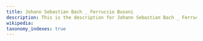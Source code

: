 ```yaml
---
title: Johann Sebastian Bach _ Ferruccio Busoni
description: This is the description for Johann Sebastian Bach _ Ferruccio Busoni
wikipedia: 
taxonomy_indexes: true
---
```

